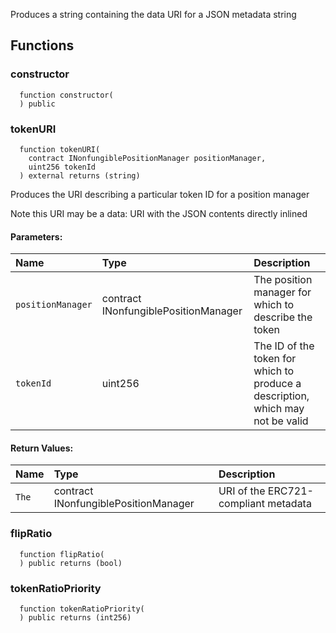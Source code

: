 Produces a string containing the data URI for a JSON metadata string

## Functions

### constructor

```solidity
  function constructor(
  ) public
```

### tokenURI

```solidity
  function tokenURI(
    contract INonfungiblePositionManager positionManager,
    uint256 tokenId
  ) external returns (string)
```

Produces the URI describing a particular token ID for a position manager

Note this URI may be a data: URI with the JSON contents directly inlined

#### Parameters:

| Name              | Type                                 | Description                                                                    |
| :---------------- | :----------------------------------- | :----------------------------------------------------------------------------- |
| `positionManager` | contract INonfungiblePositionManager | The position manager for which to describe the token                           |
| `tokenId`         | uint256                              | The ID of the token for which to produce a description, which may not be valid |

#### Return Values:

| Name  | Type                                 | Description                          |
| :---- | :----------------------------------- | :----------------------------------- |
| `The` | contract INonfungiblePositionManager | URI of the ERC721-compliant metadata |

### flipRatio

```solidity
  function flipRatio(
  ) public returns (bool)
```

### tokenRatioPriority

```solidity
  function tokenRatioPriority(
  ) public returns (int256)
```
